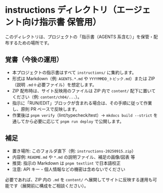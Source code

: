 # instructions ディレクトリ（エージェント向け指示書 保管用）

このディレクトリは、プロジェクトの「指示書（AGENTS 系含む）」を保管・配布するための場所です。

## 覚書（今後の運用）

- 本プロジェクトの指示書はすべて `instructions/` に集約します。
- 形式は Markdown（例: `AGENTS.*.md` や `YYYYMMDD_トピック.md`）または ZIP（説明 `.md`＋必要ファイル）を想定します。
- ZIP 配布時は、サイト反映用のファイルは ZIP 内で `content/` 配下に置いてください（例: `content/ch04/...`）。
- 指示に「RUN/EDIT」ブロックが含まれる場合は、その手順に従って作業し、原則 PR ベースで反映します。
- 作業後は `pnpm verify`（lint/typecheck/test）→ `mkdocs build --strict` を通してから必要に応じて `pnpm run deploy` で公開します。

## 補足

- 置き場所: このフォルダ直下（例: `instructions-20250915.zip`）
- 内容例: `README.md` や `*.md` の説明ファイル、補足の画像/図表 等
- 推奨: 指示の Markdown は `pnpm textlint` で日本語校正
- 注意: API キー・個人情報などの機密は含めないでください

必要であれば、ZIP 内の `.md` を `content/` へ展開してサイトに反映する運用も可能です（展開前に構成をご相談ください）。
